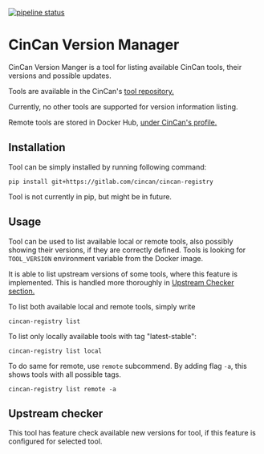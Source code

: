 [![pipeline status](https://gitlab.com/CinCan/cincan-registry/badges/master/pipeline.svg)](https://gitlab.com/CinCan/cincan-registry/commits/master)

# CinCan Version Manager

CinCan Version Manger is  a tool for listing available CinCan tools, their versions and possible updates. 

Tools are available in the CinCan's [tool repository.](https://gitlab.com/CinCan/tools)

Currently, no other tools are supported for version information listing.

Remote tools are stored in Docker Hub, [under CinCan's profile.](https://hub.docker.com/u/cincan)

## Installation

Tool can be simply installed by running following command:

`pip install git+https://gitlab.com/cincan/cincan-registry`

Tool is not currently in pip, but might be in future.

## Usage

Tool can be used to list available local or remote tools, also possibly showing their versions, if they are correctly defined.
Tools is looking for `TOOL_VERSION` environment variable from the Docker image.

It is able to list upstream versions of some tools, where this feature is implemented. This is handled more thoroughly in [Upstream Checker section.](#upstream-checker)


To list both available local and remote tools, simply write
```
cincan-registry list

```

To list only locally available tools with tag "latest-stable":
```
cincan-registry list local
```

To do same for remote, use `remote` subcommend. By adding flag `-a`, this shows tools with all possible tags.
```
cincan-registry list remote -a 
```



## Upstream checker

This tool has feature check available new versions for tool, if this feature is configured for selected tool.

